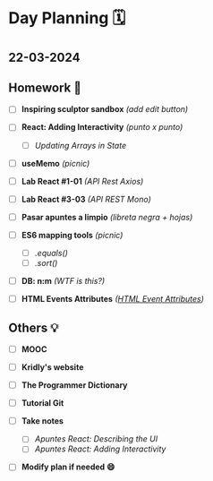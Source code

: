 # Day Planning :spiral_calendar:

## 22-03-2024

## Homework :pencil:

- [ ] **Inspiring sculptor sandbox** *(add edit button)*

- [ ] **React: Adding Interactivity** *(punto x punto)*
  
  - [ ] *Updating Arrays in State*

- [ ] **useMemo** *(picnic)*

- [ ] **Lab React #1-01** *(API Rest Axios)*

- [ ] **Lab React #3-03** *(API REST Mono)*

- [ ] **Pasar apuntes a limpio** *(libreta negra + hojas)*

- [ ] **ES6 mapping tools** *(picnic)*
  
  - [ ] *.equals()*
  - [ ] *.sort()*

- [ ] **DB: n:m** *(WTF is this?)*

- [ ] **HTML Events Attributes** *([HTML Event Attributes](https://www.w3schools.com/tags/ref_eventattributes.asp))*

## Others :bulb:

- [ ] **MOOC**

- [ ] **Kridly's website**

- [ ] **The Programmer Dictionary**

- [ ] **Tutorial Git**

- [ ] **Take notes**
  
  - [ ] *Apuntes React: Describing the UI*
  - [ ] *Apuntes React: Adding Interactivity*

- [ ] **Modify plan if needed :smile:**
